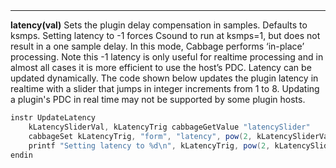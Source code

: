 <a name="latency"><h3 style="padding-top: 40px; margin-top: 40px;"></h3></a>
_____________________________
**latency(val)** Sets the plugin delay compensation in samples. Defaults to ksmps. Setting latency to -1 forces Csound to run at ksmps=1, but does not result in a one sample delay. In this mode, Cabbage performs ‘in-place’ processing. Note this -1 latency is only useful for realtime processing and in almost all cases it is more efficient to use the host’s PDC. Latency can be updated dynamically. The code shown below updates the plugin latency in realtime with a slider that jumps in integer increments from 1 to 8. Updating a plugin's PDC in real time may not be supported by some plugin hosts.   

```csharp
instr UpdateLatency
    kLatencySliderVal, kLatencyTrig cabbageGetValue "latencySlider"
    cabbageSet kLatencyTrig, "form", "latency", pow(2, kLatencySliderVal)
    printf "Setting latency to %d\n", kLatencyTrig, pow(2, kLatencySliderVal)
endin
```
